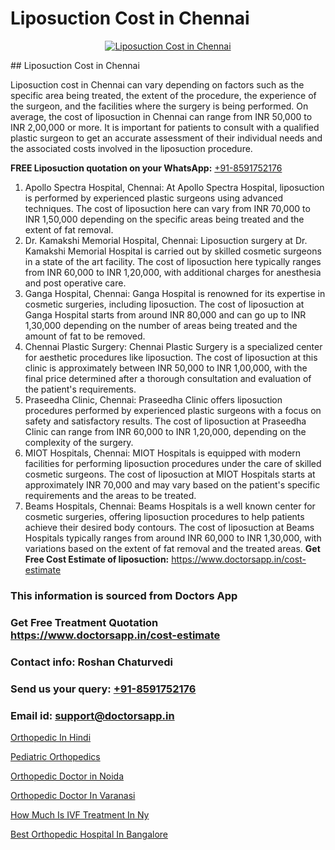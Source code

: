 # Liposuction Cost in Chennai

<p align="center">
  <a href="null">
    <img src="null" alt="Liposuction Cost in Chennai">
  </a>
</p>
## Liposuction Cost in Chennai

Liposuction cost in Chennai can vary depending on factors such as the specific area being treated, the extent of the procedure, the experience of the surgeon, and the facilities where the surgery is being performed. On average, the cost of liposuction in Chennai can range from INR 50,000 to INR 2,00,000 or more. It is important for patients to consult with a qualified plastic surgeon to get an accurate assessment of their individual needs and the associated costs involved in the liposuction procedure.

**FREE Liposuction quotation on your WhatsApp:**  [+91-8591752176](https://api.whatsapp.com/send?phone=8591752176)

1) Apollo Spectra Hospital, Chennai: At Apollo Spectra Hospital, liposuction is performed by experienced plastic surgeons using advanced techniques. The cost of liposuction here can vary from INR 70,000 to INR 1,50,000 depending on the specific areas being treated and the extent of fat removal.
2) Dr. Kamakshi Memorial Hospital, Chennai: Liposuction surgery at Dr. Kamakshi Memorial Hospital is carried out by skilled cosmetic surgeons in a state of the art facility. The cost of liposuction here typically ranges from INR 60,000 to INR 1,20,000, with additional charges for anesthesia and post operative care.
3) Ganga Hospital, Chennai: Ganga Hospital is renowned for its expertise in cosmetic surgeries, including liposuction. The cost of liposuction at Ganga Hospital starts from around INR 80,000 and can go up to INR 1,30,000 depending on the number of areas being treated and the amount of fat to be removed.
4) Chennai Plastic Surgery: Chennai Plastic Surgery is a specialized center for aesthetic procedures like liposuction. The cost of liposuction at this clinic is approximately between INR 50,000 to INR 1,00,000, with the final price determined after a thorough consultation and evaluation of the patient's requirements.
5) Praseedha Clinic, Chennai: Praseedha Clinic offers liposuction procedures performed by experienced plastic surgeons with a focus on safety and satisfactory results. The cost of liposuction at Praseedha Clinic can range from INR 60,000 to INR 1,20,000, depending on the complexity of the surgery.
6) MIOT Hospitals, Chennai: MIOT Hospitals is equipped with modern facilities for performing liposuction procedures under the care of skilled cosmetic surgeons. The cost of liposuction at MIOT Hospitals starts at approximately INR 70,000 and may vary based on the patient's specific requirements and the areas to be treated.
7) Beams Hospitals, Chennai: Beams Hospitals is a well known center for cosmetic surgeries, offering liposuction procedures to help patients achieve their desired body contours. The cost of liposuction at Beams Hospitals typically ranges from around INR 60,000 to INR 1,30,000, with variations based on the extent of fat removal and the treated areas.
**Get Free Cost Estimate of liposuction:** https://www.doctorsapp.in/cost-estimate

### This information is sourced from Doctors App 
### Get Free Treatment Quotation https://www.doctorsapp.in/cost-estimate
### Contact info: Roshan Chaturvedi 
### Send us your query: [+91-8591752176](https://api.whatsapp.com/send?phone=8591752176) 
### Email id: support@doctorsapp.in

[Orthopedic In Hindi](https://www.linkedin.com/pulse/orthopedic-hindi-doctorsapp-khulna-3a47e/?lipi=urn%3Ali%3Apage%3Ad_flagship3_publishing_published%3B6s0HL1EnS62Kk1Ppug3b7A%3D%3D)

[Pediatric Orthopedics](https://www.linkedin.com/pulse/pediatric-orthopedics-doctorsapp-united-arab-emirates-j61ce?trackingId=oQuUXSiRJcdy4ok4TqkysQ%3D%3D&lipi=urn%3Ali%3Apage%3Ad_flagship3_company_admin%3BSXrbBuk4SwWZ8nIcZ2zSvw%3D%3D)

[Orthopedic Doctor in Noida](https://medium.com/@manish632504/orthopedic-doctor-in-noida-f103d03d5fbc)

[Orthopedic Doctor In Varanasi](https://medium.com/@vimalrana22/orthopedic-doctor-in-varanasi-98b85f9a43ed)

[How Much Is IVF Treatment In Ny](https://doctors-apps.github.io/doctorsapp/how-much-is-ivf-treatment-in-ny)

[Best Orthopedic Hospital In Bangalore](https://doctors-apps.github.io/doctorsapp/best-orthopedic-hospital-in-bangalore)

